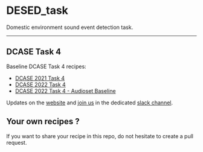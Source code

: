 # DESED_task
Domestic environment sound event detection task.

---

## DCASE Task 4
Baseline DCASE Task 4 recipes: 
- [DCASE 2021 Task 4](./recipes/dcase2021_task4_baseline)
- [DCASE 2022 Task 4](./recipes/dcase2022_task4_baseline)
- [DCASE 2022 Task 4 - Audioset Baseline](./recipes/dcase2022_task4_audioset_baseline)

Updates on the [website][dcase_website] and [join us][invite_dcase_slack] in the dedicated
[slack channel][slack_channel].

## Your own recipes ?
If you want to share your recipe in this repo, do not hesitate to create a pull request.


[dcase_website]: https://dcase.community
[desed]: https://github.com/turpaultn/DESED
[fuss_git]: https://github.com/google-research/sound-separation/tree/master/datasets/fuss
[fsd50k]: https://zenodo.org/record/4060432
[invite_dcase_slack]: https://join.slack.com/t/dcase/shared_invite/zt-mzxct5n9-ZltMPjtAxQTSt3a6LFIVPA
[slack_channel]: https://dcase.slack.com/archives/C01NR59KAS3